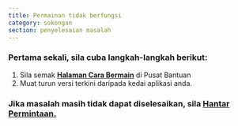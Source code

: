 ```yaml
---
title: Permainan tidak berfungsi
category: sokongan 
section: penyelesaian masalah
---
```

### Pertama sekali, sila cuba langkah-langkah berikut:


1. Sila semak **[Halaman Cara Bermain](https://help.studycat.com/hc/en-us/categories/34781881763353-Gameplay)** di Pusat Bantuan
2. Muat turun versi terkini daripada kedai aplikasi anda.


### Jika masalah masih tidak dapat diselesaikan, sila [Hantar Permintaan.](https://help.studycat.com/hc/en-gb/requests/new)